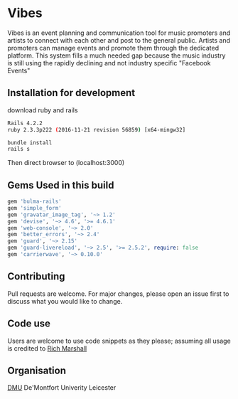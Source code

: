 # Vibes

Vibes is an event planning and communication tool for music promoters and artists to connect with each other and post to the general public.
Artists and promoters can manage events and promote them through the dedicated platform. This system fills a much needed gap because the music industry is still using the rapidly declining and not industry specific  "Facebook Events"

## Installation for development

download ruby and rails
```bash
Rails 4.2.2
ruby 2.3.3p222 (2016-11-21 revision 56859) [x64-mingw32]
```

```bash
bundle install
rails s
```
Then direct browser to (localhost:3000)


## Gems Used in this build

```ruby
gem 'bulma-rails'
gem 'simple_form'
gem 'gravatar_image_tag', '~> 1.2'
gem 'devise', '~> 4.6', '>= 4.6.1'
gem 'web-console', '~> 2.0'
gem 'better_errors', '~> 2.4'
gem 'guard', '~> 2.15'
gem 'guard-livereload', '~> 2.5', '>= 2.5.2', require: false
gem 'carrierwave', '~> 0.10.0'
```

## Contributing
Pull requests are welcome. For major changes, please open an issue first to discuss what you would like to change.

## Code use
Users are welcome to use code snippets as they please; assuming all usage is credited to [Rich Marshall](https://github.com/Rich-Marshall)

## Organisation
[DMU](https://www.dmu.ac.uk/home.aspx)
De'Montfort Univerity Leicester
